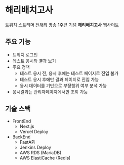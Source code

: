 # 해리배치고사

트위치 스트리머 [전해리](https://twitch.tv/gofl2237) 방송 1주년 기념 **해리배치고사** 웹사이트

## 주요 기능
- 트위치 로그인
- 테스트 응시와 결과 보기
- 주요 정책
  - 테스트 응시 전, 응시 후에는 테스트 페이지로 진입 불가
  - 테스트 응시 후에만 결과 페이지로 진입 가능
  - 응시 데이터를 기반으로 부정행위 여부 분석 가능
- 응시결과는 관리자페이지에서만 조회 가능


## 기술 스택
- FrontEnd
  - Next.js
  - Vercel Deploy
- BackEnd
  - FastAPI
  - Jenkins Deploy
  - AWS RDS (MariaDB)
  - AWS ElastiCache (Redis)
